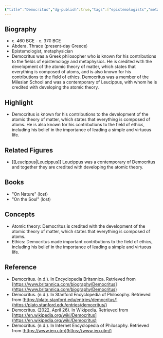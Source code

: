 ```yaml
---
{"title":"Democritus","dg-publish":true,"tags":["epistemologists","metaphysicians","1-10th","ancient-era","Greek","figures"],"born-date":-460,"keywords":"Democritus, philosopher, classical Greece, atomism, ethics","aliases":"member of the Milesian School","permalink":"/philosophers/ancient-era/democritus/","dgPassFrontmatter":true}
---
```


## Biography

-   c. 460 BCE - c. 370 BCE
-   Abdera, Thrace (present-day Greece)
-   Epistemologist, metaphysician
-   Democritus was a Greek philosopher who is known for his contributions to the fields of epistemology and metaphysics. He is credited with the development of the atomic theory of matter, which states that everything is composed of atoms, and is also known for his contributions to the field of ethics. Democritus was a member of the Milesian School and was a contemporary of Leucippus, with whom he is credited with developing the atomic theory.

## Highlight

-   Democritus is known for his contributions to the development of the atomic theory of matter, which states that everything is composed of atoms. He is also known for his contributions to the field of ethics, including his belief in the importance of leading a simple and virtuous life.

## Related Figures

-   [[Leucippus\|Leucippus]] Leucippus was a contemporary of Democritus and together they are credited with developing the atomic theory.

## Books

-   "On Nature" (lost)
-   "On the Soul" (lost)

## Concepts

-   Atomic theory: Democritus is credited with the development of the atomic theory of matter, which states that everything is composed of atoms.
-   Ethics: Democritus made important contributions to the field of ethics, including his belief in the importance of leading a simple and virtuous life.

## Reference

-   Democritus. (n.d.). In Encyclopedia Britannica. Retrieved from [https://www.britannica.com/biography/Democritus](https://www.britannica.com/biography/Democritus)
-   Democritus. (n.d.). In Stanford Encyclopedia of Philosophy. Retrieved from [https://plato.stanford.edu/entries/democritus/](https://plato.stanford.edu/entries/democritus/)
-   Democritus. (2022, April 26). In Wikipedia. Retrieved from [https://en.wikipedia.org/wiki/Democritus](https://en.wikipedia.org/wiki/Democritus)
-   Democritus. (n.d.). In Internet Encyclopedia of Philosophy. Retrieved from [https://www.iep.utm](https://www.iep.utm/)
